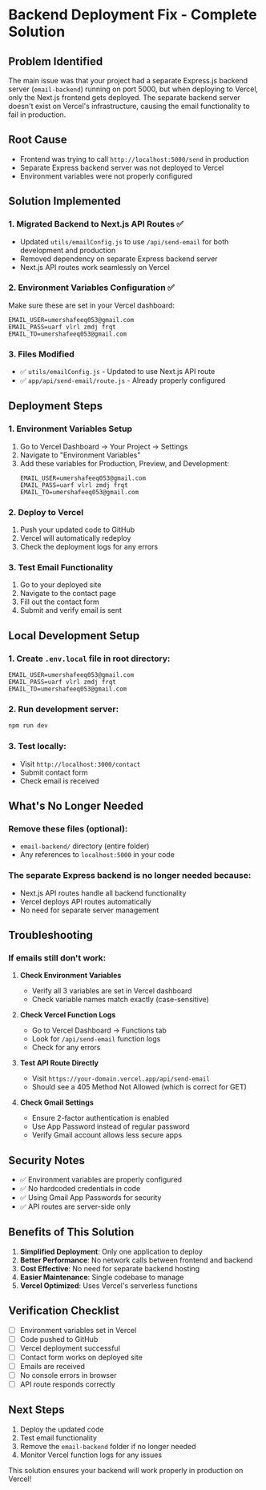 # Backend Deployment Fix - Complete Solution

## Problem Identified
The main issue was that your project had a separate Express.js backend server (`email-backend`) running on port 5000, but when deploying to Vercel, only the Next.js frontend gets deployed. The separate backend server doesn't exist on Vercel's infrastructure, causing the email functionality to fail in production.

## Root Cause
- Frontend was trying to call `http://localhost:5000/send` in production
- Separate Express backend server was not deployed to Vercel
- Environment variables were not properly configured

## Solution Implemented

### 1. Migrated Backend to Next.js API Routes ✅
- Updated `utils/emailConfig.js` to use `/api/send-email` for both development and production
- Removed dependency on separate Express backend server
- Next.js API routes work seamlessly on Vercel

### 2. Environment Variables Configuration ✅
Make sure these are set in your Vercel dashboard:

```
EMAIL_USER=umershafeeq053@gmail.com
EMAIL_PASS=uarf vlrl zmdj frqt
EMAIL_TO=umershafeeq053@gmail.com
```

### 3. Files Modified
- ✅ `utils/emailConfig.js` - Updated to use Next.js API route
- ✅ `app/api/send-email/route.js` - Already properly configured

## Deployment Steps

### 1. Environment Variables Setup
1. Go to Vercel Dashboard → Your Project → Settings
2. Navigate to "Environment Variables"
3. Add these variables for Production, Preview, and Development:
   ```
   EMAIL_USER=umershafeeq053@gmail.com
   EMAIL_PASS=uarf vlrl zmdj frqt
   EMAIL_TO=umershafeeq053@gmail.com
   ```

### 2. Deploy to Vercel
1. Push your updated code to GitHub
2. Vercel will automatically redeploy
3. Check the deployment logs for any errors

### 3. Test Email Functionality
1. Go to your deployed site
2. Navigate to the contact page
3. Fill out the contact form
4. Submit and verify email is sent

## Local Development Setup

### 1. Create `.env.local` file in root directory:
```
EMAIL_USER=umershafeeq053@gmail.com
EMAIL_PASS=uarf vlrl zmdj frqt
EMAIL_TO=umershafeeq053@gmail.com
```

### 2. Run development server:
```bash
npm run dev
```

### 3. Test locally:
- Visit `http://localhost:3000/contact`
- Submit contact form
- Check email is received

## What's No Longer Needed

### Remove these files (optional):
- `email-backend/` directory (entire folder)
- Any references to `localhost:5000` in your code

### The separate Express backend is no longer needed because:
- Next.js API routes handle all backend functionality
- Vercel deploys API routes automatically
- No need for separate server management

## Troubleshooting

### If emails still don't work:

1. **Check Environment Variables**
   - Verify all 3 variables are set in Vercel dashboard
   - Check variable names match exactly (case-sensitive)

2. **Check Vercel Function Logs**
   - Go to Vercel Dashboard → Functions tab
   - Look for `/api/send-email` function logs
   - Check for any errors

3. **Test API Route Directly**
   - Visit `https://your-domain.vercel.app/api/send-email`
   - Should see a 405 Method Not Allowed (which is correct for GET)

4. **Check Gmail Settings**
   - Ensure 2-factor authentication is enabled
   - Use App Password instead of regular password
   - Verify Gmail account allows less secure apps

## Security Notes

- ✅ Environment variables are properly configured
- ✅ No hardcoded credentials in code
- ✅ Using Gmail App Passwords for security
- ✅ API routes are server-side only

## Benefits of This Solution

1. **Simplified Deployment**: Only one application to deploy
2. **Better Performance**: No network calls between frontend and backend
3. **Cost Effective**: No need for separate backend hosting
4. **Easier Maintenance**: Single codebase to manage
5. **Vercel Optimized**: Uses Vercel's serverless functions

## Verification Checklist

- [ ] Environment variables set in Vercel
- [ ] Code pushed to GitHub
- [ ] Vercel deployment successful
- [ ] Contact form works on deployed site
- [ ] Emails are received
- [ ] No console errors in browser
- [ ] API route responds correctly

## Next Steps

1. Deploy the updated code
2. Test email functionality
3. Remove the `email-backend` folder if no longer needed
4. Monitor Vercel function logs for any issues

This solution ensures your backend will work properly in production on Vercel!
